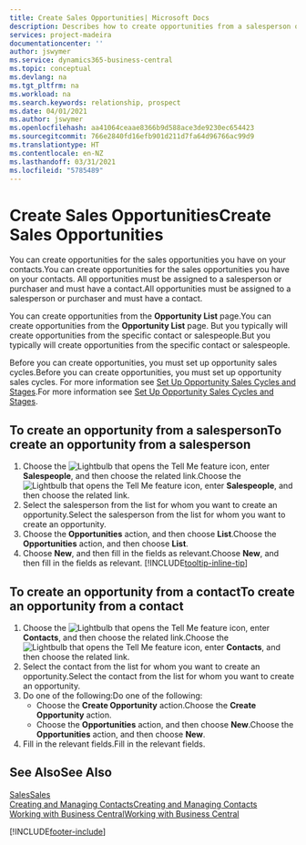 ```yaml
---
title: Create Sales Opportunities| Microsoft Docs
description: Describes how to create opportunities from a salesperson or a contact in Business Central.
services: project-madeira
documentationcenter: ''
author: jswymer
ms.service: dynamics365-business-central
ms.topic: conceptual
ms.devlang: na
ms.tgt_pltfrm: na
ms.workload: na
ms.search.keywords: relationship, prospect
ms.date: 04/01/2021
ms.author: jswymer
ms.openlocfilehash: aa41064ceaae8366b9d588ace3de9230ec654423
ms.sourcegitcommit: 766e2840fd16efb901d211d7fa64d96766ac99d9
ms.translationtype: HT
ms.contentlocale: en-NZ
ms.lasthandoff: 03/31/2021
ms.locfileid: "5785489"
---
```

# <a name="create-sales-opportunities"></a><span data-ttu-id="285c1-103">Create Sales Opportunities</span><span class="sxs-lookup"><span data-stu-id="285c1-103">Create Sales Opportunities</span></span>
<span data-ttu-id="285c1-104">You can create opportunities for the sales opportunities you have on your contacts.</span><span class="sxs-lookup"><span data-stu-id="285c1-104">You can create opportunities for the sales opportunities you have on your contacts.</span></span> <span data-ttu-id="285c1-105">All opportunities must be assigned to a salesperson or purchaser and must have a contact.</span><span class="sxs-lookup"><span data-stu-id="285c1-105">All opportunities must be assigned to a salesperson or purchaser and must have a contact.</span></span>

<span data-ttu-id="285c1-106">You can create opportunities from the **Opportunity List** page.</span><span class="sxs-lookup"><span data-stu-id="285c1-106">You can create opportunities from the **Opportunity List** page.</span></span> <span data-ttu-id="285c1-107">But you typically will create opportunities from the specific contact or salespeople.</span><span class="sxs-lookup"><span data-stu-id="285c1-107">But you typically will create opportunities from the specific contact or salespeople.</span></span>

<span data-ttu-id="285c1-108">Before you can create opportunities, you must set up opportunity sales cycles.</span><span class="sxs-lookup"><span data-stu-id="285c1-108">Before you can create opportunities, you must set up opportunity sales cycles.</span></span> <span data-ttu-id="285c1-109">For more information see [Set Up Opportunity Sales Cycles and Stages](marketing-how-setup-opportunity-sales-cycles-stages.md).</span><span class="sxs-lookup"><span data-stu-id="285c1-109">For more information see [Set Up Opportunity Sales Cycles and Stages](marketing-how-setup-opportunity-sales-cycles-stages.md).</span></span>

## <a name="to-create-an-opportunity-from-a-salesperson"></a><span data-ttu-id="285c1-110">To create an opportunity from a salesperson</span><span class="sxs-lookup"><span data-stu-id="285c1-110">To create an opportunity from a salesperson</span></span>
1. <span data-ttu-id="285c1-111">Choose the ![Lightbulb that opens the Tell Me feature](media/ui-search/search_small.png "Tell me what you want to do") icon, enter **Salespeople**, and then choose the related link.</span><span class="sxs-lookup"><span data-stu-id="285c1-111">Choose the ![Lightbulb that opens the Tell Me feature](media/ui-search/search_small.png "Tell me what you want to do") icon, enter **Salespeople**, and then choose the related link.</span></span>
2. <span data-ttu-id="285c1-112">Select the salesperson from the list for whom you want to create an opportunity.</span><span class="sxs-lookup"><span data-stu-id="285c1-112">Select the salesperson from the list for whom you want to create an opportunity.</span></span>
3. <span data-ttu-id="285c1-113">Choose the **Opportunities** action, and then choose **List**.</span><span class="sxs-lookup"><span data-stu-id="285c1-113">Choose the **Opportunities** action, and then choose **List**.</span></span>
4. <span data-ttu-id="285c1-114">Choose **New**, and then fill in the fields as relevant.</span><span class="sxs-lookup"><span data-stu-id="285c1-114">Choose **New**, and then fill in the fields as relevant.</span></span> [!INCLUDE[tooltip-inline-tip](includes/tooltip-inline-tip_md.md)]  



## <a name="to-create-an-opportunity-from-a-contact"></a><span data-ttu-id="285c1-115">To create an opportunity from a contact</span><span class="sxs-lookup"><span data-stu-id="285c1-115">To create an opportunity from a contact</span></span>
1. <span data-ttu-id="285c1-116">Choose the ![Lightbulb that opens the Tell Me feature](media/ui-search/search_small.png "Tell me what you want to do") icon, enter **Contacts**, and then choose the related link.</span><span class="sxs-lookup"><span data-stu-id="285c1-116">Choose the ![Lightbulb that opens the Tell Me feature](media/ui-search/search_small.png "Tell me what you want to do") icon, enter **Contacts**, and then choose the related link.</span></span>
2. <span data-ttu-id="285c1-117">Select the contact from the list for whom you want to create an opportunity.</span><span class="sxs-lookup"><span data-stu-id="285c1-117">Select the contact from the list for whom you want to create an opportunity.</span></span>
3. <span data-ttu-id="285c1-118">Do one of the following:</span><span class="sxs-lookup"><span data-stu-id="285c1-118">Do one of the following:</span></span>
   * <span data-ttu-id="285c1-119">Choose the **Create Opportunity** action.</span><span class="sxs-lookup"><span data-stu-id="285c1-119">Choose the **Create Opportunity** action.</span></span>
   * <span data-ttu-id="285c1-120">Choose the  **Opportunities** action, and then choose **New**.</span><span class="sxs-lookup"><span data-stu-id="285c1-120">Choose the  **Opportunities** action, and then choose **New**.</span></span>
4. <span data-ttu-id="285c1-121">Fill in the relevant fields.</span><span class="sxs-lookup"><span data-stu-id="285c1-121">Fill in the relevant fields.</span></span>

## <a name="see-also"></a><span data-ttu-id="285c1-122">See Also</span><span class="sxs-lookup"><span data-stu-id="285c1-122">See Also</span></span>
[<span data-ttu-id="285c1-123">Sales</span><span class="sxs-lookup"><span data-stu-id="285c1-123">Sales</span></span>](sales-manage-sales.md)  
[<span data-ttu-id="285c1-124">Creating and Managing Contacts</span><span class="sxs-lookup"><span data-stu-id="285c1-124">Creating and Managing Contacts</span></span>](marketing-contacts.md)  
[<span data-ttu-id="285c1-125">Working with Business Central</span><span class="sxs-lookup"><span data-stu-id="285c1-125">Working with Business Central</span></span>](ui-work-product.md)


[!INCLUDE[footer-include](includes/footer-banner.md)]